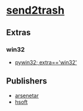 # [send2trash](https://pypi.org/project/send2trash)


## Extras

### win32
- [pywin32; extra=='win32'](packages/p/pywin32.md)


## Publishers
- [arsenetar](https://pypi.org/user/arsenetar)
- [hsoft](https://pypi.org/user/hsoft)

